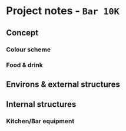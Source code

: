 # Project notes - ``Bar 10K``

## Concept

### Colour scheme

### Food & drink

## Environs & external structures

## Internal structures

### Kitchen/Bar equipment


